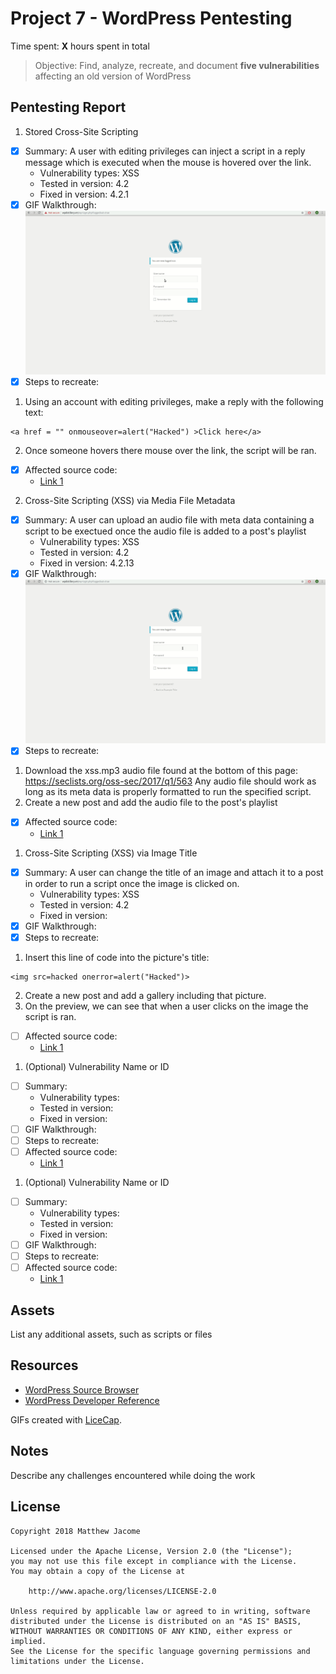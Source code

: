 # Project 7 - WordPress Pentesting

Time spent: **X** hours spent in total

> Objective: Find, analyze, recreate, and document **five vulnerabilities** affecting an old version of WordPress

## Pentesting Report

1. Stored Cross-Site Scripting
  - [x] Summary: A user with editing privileges can inject a script in a reply message which is executed when the mouse is hovered over the link.
    - Vulnerability types: XSS
    - Tested in version: 4.2
    - Fixed in version: 4.2.1
  - [x] GIF Walkthrough: ![](xss1.gif)
  - [x] Steps to recreate:
  1. Using an account with editing privileges, make a reply with the following text:
  ```
  <a href = "" onmouseover=alert("Hacked") >Click here</a>
  ```
  2. Once someone hovers there mouse over the link, the script will be ran.
  - [x] Affected source code:
    - [Link 1](https://core.trac.wordpress.org/browser/tags/4.2/src/wp-includes/comment-template.php)
2. Cross-Site Scripting (XSS) via Media File Metadata
  - [x] Summary: A user can upload an audio file with meta data containing a script to be exectued once the audio file is added to a post's playlist
    - Vulnerability types: XSS
    - Tested in version: 4.2
    - Fixed in version: 4.2.13
  - [x] GIF Walkthrough: ![](audioxss1.gif)
  - [x] Steps to recreate:
  1. Download the xss.mp3 audio file found at the bottom of this page: https://seclists.org/oss-sec/2017/q1/563
  Any audio file should work as long as its meta data is properly formatted to run the specified script.
  2. Create a new post and add the audio file to the post's playlist
  
  - [x] Affected source code:
    - [Link 1](https://github.com/WordPress/WordPress/commit/28f838ca3ee205b6f39cd2bf23eb4e5f52796bd7)
1. Cross-Site Scripting (XSS) via Image Title
  - [x] Summary: A user can change the title of an image and attach it to a post in order to run a script once the image is clicked on. 
    - Vulnerability types: XSS
    - Tested in version: 4.2
    - Fixed in version: 
  - [x] GIF Walkthrough:
  - [x] Steps to recreate: 
  1. Insert this line of code into the picture's title:
  ```
  <img src=hacked onerror=alert("Hacked")>
  ```
  2. Create a new post and add a gallery including that picture.
  3. On the preview, we can see that when a user clicks on the image the script is ran. 
  
  - [ ] Affected source code:
    - [Link 1](https://core.trac.wordpress.org/browser/tags/version/src/source_file.php)
1. (Optional) Vulnerability Name or ID
  - [ ] Summary: 
    - Vulnerability types:
    - Tested in version:
    - Fixed in version: 
  - [ ] GIF Walkthrough: 
  - [ ] Steps to recreate: 
  - [ ] Affected source code:
    - [Link 1](https://core.trac.wordpress.org/browser/tags/version/src/source_file.php)
1. (Optional) Vulnerability Name or ID
  - [ ] Summary: 
    - Vulnerability types:
    - Tested in version:
    - Fixed in version: 
  - [ ] GIF Walkthrough: 
  - [ ] Steps to recreate: 
  - [ ] Affected source code:
    - [Link 1](https://core.trac.wordpress.org/browser/tags/version/src/source_file.php) 

## Assets

List any additional assets, such as scripts or files

## Resources

- [WordPress Source Browser](https://core.trac.wordpress.org/browser/)
- [WordPress Developer Reference](https://developer.wordpress.org/reference/)

GIFs created with [LiceCap](http://www.cockos.com/licecap/).

## Notes

Describe any challenges encountered while doing the work

## License

    Copyright 2018 Matthew Jacome

    Licensed under the Apache License, Version 2.0 (the "License");
    you may not use this file except in compliance with the License.
    You may obtain a copy of the License at

        http://www.apache.org/licenses/LICENSE-2.0

    Unless required by applicable law or agreed to in writing, software
    distributed under the License is distributed on an "AS IS" BASIS,
    WITHOUT WARRANTIES OR CONDITIONS OF ANY KIND, either express or implied.
    See the License for the specific language governing permissions and
    limitations under the License.

